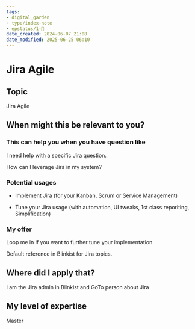 ```yaml
---
tags: 
- digital_garden
- type/index-note
- epstatus/1-🌱
date_created: 2024-06-07 21:08
date_modified: 2025-06-25 06:10
---
```

# Jira Agile

## Topic

Jira Agile

## When might this be relevant to you?

### This can help you when you have question like

I need help with a specific Jira question.

How can I leverage Jira in my system?

### Potential usages

-   Implement Jira (for your Kanban, Scrum or Service Management)
    
-   Tune your Jira usage (with automation, UI tweaks, 1st class reporiting, Simplification)

### My offer

Loop me in if you want to further tune your implementation.

Default reference in Blinkist for Jira topics.

## Where did I apply that?

I am the Jira admin in Blinkist and GoTo person about Jira

## My level of expertise

Master